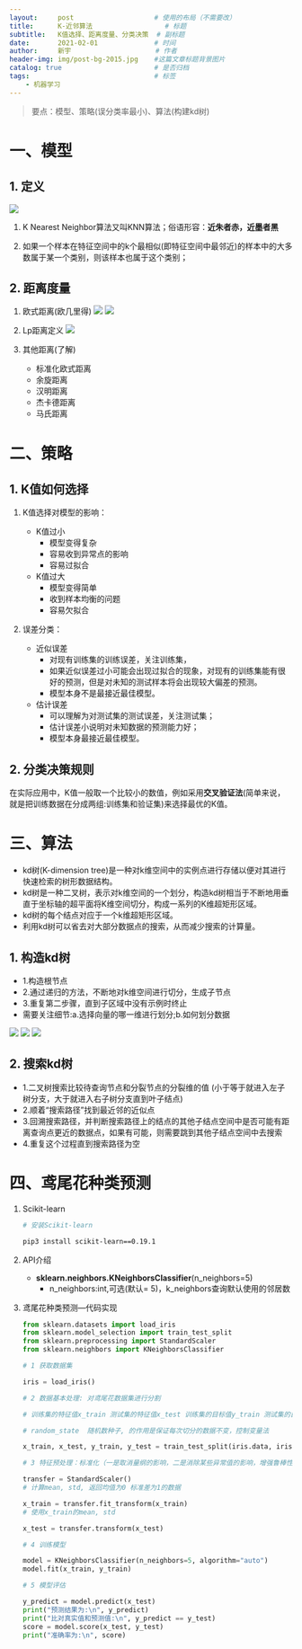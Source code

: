 ```yaml
---
layout:     post                    # 使用的布局（不需要改）
title:      K-近邻算法   			    # 标题 		  
subtitle:   K值选择、距离度量、分类决策  # 副标题
date:       2021-02-01              # 时间
author:     新宇                     # 作者
header-img: img/post-bg-2015.jpg    #这篇文章标题背景图片
catalog: true                       # 是否归档
tags:                               # 标签
    - 机器学习
---
```

> 要点：模型、策略(误分类率最小)、算法(构建kd树)

# 一、模型
## 1. 定义
![](https://tva1.sinaimg.cn/large/008eGmZEly1gn83nn6z64j30kf0dsk6u.jpg)

1. K Nearest Neighbor算法又叫KNN算法；俗语形容：**近朱者赤，近墨者黑**

2. 如果一个样本在特征空间中的k个最相似(即特征空间中最邻近)的样本中的大多数属于某一个类别，则该样本也属于这个类别；

## 2. 距离度量
1. 欧式距离(欧几里得)
![](https://tva1.sinaimg.cn/large/008eGmZEly1gn83rkgffij30t60ju0yc.jpg)
![](https://tva1.sinaimg.cn/large/008eGmZEly1gn83rkog2oj31ae0hq12i.jpg)

2. Lp距离定义
![](https://tva1.sinaimg.cn/large/008eGmZEly1gn854lx3tuj314k0lqq91.jpg)

3. 其他距离(了解)
	- 标准化欧式距离
	- 余旋距离
	- 汉明距离
	- 杰卡德距离
	- 马氏距离


# 二、策略
## 1. K值如何选择
1. K值选择对模型的影响：
	- K值过小
		- 模型变得复杂
		- 容易收到异常点的影响
		- 容易过拟合
	- K值过大
		- 模型变得简单
		- 收到样本均衡的问题
		- 容易欠拟合

2. 误差分类：
	- 近似误差
		- 对现有训练集的训练误差，关注训练集， 
		- 如果近似误差过小可能会出现过拟合的现象，对现有的训练集能有很好的预测，但是对未知的测试样本将会出现较大偏差的预测。 
		- 模型本身不是最接近最佳模型。
	- 估计误差
		- 可以理解为对测试集的测试误差，关注测试集；
		- 估计误差小说明对未知数据的预测能力好； 
		- 模型本身最接近最佳模型。


## 2. 分类决策规则
在实际应用中，K值一般取一个比较小的数值，例如采用**交叉验证法**(简单来说，就是把训练数据在分成两组:训练集和验证集)来选择最优的K值。

# 三、算法
- kd树(K-dimension tree)是一种对k维空间中的实例点进行存储以便对其进行快速检索的树形数据结构。
- kd树是一种二叉树，表示对k维空间的一个划分，构造kd树相当于不断地用垂直于坐标轴的超平面将K维空间切分，构成一系列的K维超矩形区域。
- kd树的每个结点对应于一个k维超矩形区域。
- 利用kd树可以省去对大部分数据点的搜索，从而减少搜索的计算量。

## 1. 构造kd树
- 1.构造根节点 
- 2.通过递归的方法，不断地对k维空间进行切分，生成子节点 
- 3.重复第二步骤，直到子区域中没有示例时终止 
- 需要关注细节:a.选择向量的哪一维进行划分;b.如何划分数据


![](https://tva1.sinaimg.cn/large/008eGmZEly1gn9ch1www1j30hg0j20t9.jpg)
![](https://tva1.sinaimg.cn/large/008eGmZEly1gn9ch1lnyaj30ls0fsmxq.jpg)
![](https://tva1.sinaimg.cn/large/008eGmZEly1gn9ch1ftiij30i20fa3yv.jpg)

## 2. 搜索kd树
- 1.二叉树搜索比较待查询节点和分裂节点的分裂维的值 (小于等于就进入左子树分支，大于就进入右子树分支直到叶子结点) 
- 2.顺着“搜索路径”找到最近邻的近似点 
- 3.回溯搜索路径，并判断搜索路径上的结点的其他子结点空间中是否可能有距离查询点更近的数据点，如果有可能，则需要跳到其他子结点空间中去搜索
- 4.重复这个过程直到搜索路径为空

# 四、鸢尾花种类预测

1. Scikit-learn
	```sh
	# 安装Scikit-learn

	pip3 install scikit-learn==0.19.1
	```

3. API介绍
	- **sklearn.neighbors.KNeighborsClassifier**(n_neighbors=5)
		- n_neighbors:int,可选(默认= 5)，k_neighbors查询默认使用的邻居数

4. 鸢尾花种类预测—代码实现
	```python
	from sklearn.datasets import load_iris
	from sklearn.model_selection import train_test_split
	from sklearn.preprocessing import StandardScaler
	from sklearn.neighbors import KNeighborsClassifier

	# 1 获取数据集

	iris = load_iris()

	# 2 数据基本处理: 对鸢尾花数据集进行分割

	# 训练集的特征值x_train 测试集的特征值x_test 训练集的目标值y_train 测试集的目标值y_test

	# random_state  随机数种子, 的作用是保证每次切分的数据不变，控制变量法

	x_train, x_test, y_train, y_test = train_test_split(iris.data, iris.target, random_state=22)

	# 3 特征预处理：标准化（一是取消量纲的影响，二是消除某些异常值的影响，增强鲁棒性）

	transfer = StandardScaler()
	# 计算mean, std, 返回均值为0 标准差为1的数据

	x_train = transfer.fit_transform(x_train)
	# 使用x_train的mean, std

	x_test = transfer.transform(x_test)

	# 4 训练模型

	model = KNeighborsClassifier(n_neighbors=5, algorithm="auto")
	model.fit(x_train, y_train)

	# 5 模型评估

	y_predict = model.predict(x_test)
	print("预测结果为:\n", y_predict)
	print("比对真实值和预测值:\n", y_predict == y_test)
	score = model.score(x_test, y_test)
	print("准确率为:\n", score)
	```

